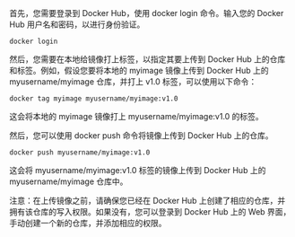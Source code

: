 首先，您需要登录到 Docker Hub，使用 docker login 命令。输入您的 Docker Hub 用户名和密码，以进行身份验证。

`docker login`

然后，您需要在本地给镜像打上标签，以指定其要上传到 Docker Hub 上的仓库和标签。例如，假设您要将本地的 myimage 镜像上传到 Docker Hub 上的 myusername/myimage 仓库，并打上 v1.0 标签，可以使用以下命令：


`docker tag myimage myusername/myimage:v1.0`

这会将本地的 myimage 镜像打上 myusername/myimage:v1.0 的标签。

然后，您可以使用 docker push 命令将镜像上传到 Docker Hub 上的仓库。

`docker push myusername/myimage:v1.0`

这会将 myusername/myimage:v1.0 标签的镜像上传到 Docker Hub 上的 myusername/myimage 仓库中。

注意：在上传镜像之前，请确保您已经在 Docker Hub 上创建了相应的仓库，并拥有该仓库的写入权限。如果没有，您可以登录到 Docker Hub 上的 Web 界面，手动创建一个新的仓库，并添加相应的权限。
